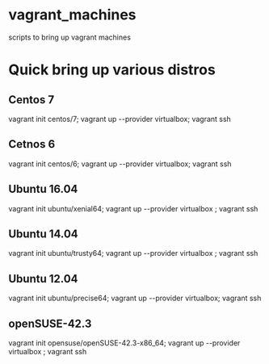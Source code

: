 # vagrant_machines
scripts to bring up vagrant machines

# Quick bring up various distros

## Centos 7
vagrant init centos/7; vagrant up --provider virtualbox; vagrant ssh

## Cetnos 6
vagrant init centos/6; vagrant up --provider virtualbox; vagrant ssh

## Ubuntu 16.04
vagrant init ubuntu/xenial64; vagrant up --provider virtualbox ; vagrant ssh

## Ubuntu 14.04
vagrant init ubuntu/trusty64; vagrant up --provider virtualbox ; vagrant ssh

## Ubuntu 12.04
vagrant init ubuntu/precise64; vagrant up --provider virtualbox; vagrant ssh

## openSUSE-42.3
vagrant init opensuse/openSUSE-42.3-x86_64; vagrant up --provider virtualbox ; vagrant ssh


